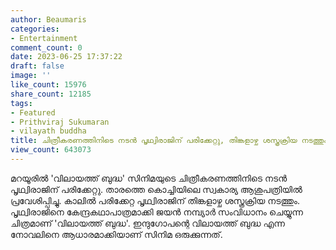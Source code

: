 ```yaml
---
author: Beaumaris
categories:
- Entertainment
comment_count: 0
date: 2023-06-25 17:37:22
draft: false
image: ''
like_count: 15976
share_count: 12185
tags:
- Featured
- Prithviraj Sukumaran
- vilayath buddha
title: ചിത്രീകരണത്തിനിടെ നടൻ പൃഥ്വിരാജിന് പരിക്കേറ്റു, തിങ്കളാഴ്ച ശസ്ത്രക്രിയ നടത്തും
view_count: 643073
---
```


മറയൂരിൽ 'വിലായത്ത് ബുദ്ധ' സിനിമയുടെ ചിത്രീകരണത്തിനിടെ നടൻ പൃഥ്വിരാജിന് പരിക്കേറ്റു. താരത്തെ കൊച്ചിയിലെ സ്വകാര്യ ആശുപത്രിയിൽ പ്രവേശിപ്പിച്ചു. കാലിൽ പരിക്കേറ്റ പൃഥ്വിരാജിന് തിങ്കളാഴ്ച ശസ്ത്രക്രിയ നടത്തും. പൃഥ്വിരാജിനെ കേന്ദ്രകഥാപാത്രമാക്കി ജയൻ നമ്പ്യാർ സംവിധാനം ചെയ്യുന്ന ചിത്രമാണ് 'വിലായത്ത് ബുദ്ധ'. ഇന്ദുഗോപന്റെ വിലായത്ത് ബുദ്ധ എന്ന നോവലിനെ ആധാരമാക്കിയാണ് സിനിമ ഒരുക്കുന്നത്.